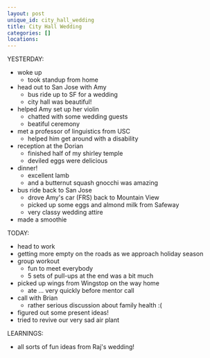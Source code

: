 ```yaml
---
layout: post
unique_id: city_hall_wedding
title: City Hall Wedding
categories: []
locations: 
---
```


YESTERDAY:
* woke up
  * took standup from home
* head out to San Jose with Amy
  * bus ride up to SF for a wedding
  * city hall was beautiful!
* helped Amy set up her violin
  * chatted with some wedding guests
  * beatiful ceremony
* met a professor of linguistics from USC
  * helped him get around with a disability
* reception at the Dorian
  * finished half of my shirley temple
  * deviled eggs were delicious
* dinner!
  * excellent lamb
  * and a butternut squash gnocchi was amazing
* bus ride back to San Jose
  * drove Amy's car (FRS) back to Mountain View
  * picked up some eggs and almond milk from Safeway
  * very classy wedding attire
* made a smoothie

TODAY:
* head to work
* getting more empty on the roads as we approach holiday season
* group workout
  * fun to meet everybody
  * 5 sets of pull-ups at the end was a bit much
* picked up wings from Wingstop on the way home
  * ate ... very quickly before mentor call
* call with Brian
  * rather serious discussion about family health :(
* figured out some present ideas!
* tried to revive our very sad air plant

LEARNINGS:
* all sorts of fun ideas from Raj's wedding!
